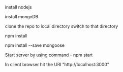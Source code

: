 install nodejs

install mongoDB

clone the repo to local directory switch to that directory

npm install 

npm install --save mongoose 

Start server by using command - 
npm start

In client browser hit the URI "http://localhost:3000"



